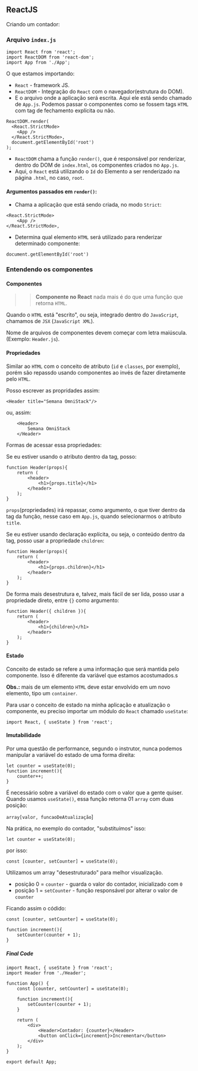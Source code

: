 ## ReactJS

Criando um contador:

### Arquivo `index.js`

```
import React from 'react';
import ReactDOM from 'react-dom';
import App from './App';
```

O que estamos importando:

- `React` - framework JS.
- `ReactDOM` - Integração do `React` com o navegador(estrutura do DOM).
- E o arquivo onde a aplicação será escrita. Aqui ele está sendo chamado de `App.js`. Podemos passar o componentes como se fossem tags `HTML` com tag de fechamento explícita ou não.

```
ReactDOM.render(
  <React.StrictMode>
    <App />
  </React.StrictMode>,
  document.getElementById('root')
);
```

- `ReactDOM` chama a função `render()`, que é responsável por renderizar, dentro do DOM de `index.html`, os componentes criados no `App.js`. 
- Aqui, o `React` está utilizando o `Id` do Elemento a ser renderizado na página `.html`, no caso, `root`.

#### Argumentos passados em `render()`:

- Chama a aplicação que está sendo criada, no modo `Strict`:
  
```
<React.StrictMode>
    <App />
</React.StrictMode>,
```
- Determina qual elemento `HTML` será utilizado para renderizar determinado componente:

```
document.getElementById('root')
```

### Entendendo os componentes

#### Componentes

>> **Componente no React** nada mais é do que uma função que retorna `HTML`.

Quando o `HTML` está "escrito", ou seja, integrado dentro do `JavaScript`, chamamos de `JSX` (`JavaScript XML`).

Nome de arquivos de componentes devem começar com letra maiúscula.(Exemplo: `Header.js`).

#### Propriedades

Similar ao `HTML` com o conceito de atributo (`id` e `classes`, por exemplo), porém são repassdo usando componentes ao invés de fazer diretamente pelo `HTML`.

Posso escrever as propridades assim:

`<Header title="Semana OmniStack"/>`

ou, assim:

```
    <Header>
        Semana OmniStack
    </Header>
```

Formas de acessar essa propriedades:

Se eu estiver usando o atributo dentro da tag, posso:

```
function Header(props){
    return (
        <header>
            <h1>{props.title}</h1>
        </header>
    );
}
```

`props`(propriedades) irá repassar, como argumento, o que tiver dentro da tag da função, nesse caso em `App.js`, quando selecionarmos o atributo `title`.

Se eu estiver usando declaração explícita, ou seja, o conteúdo dentro da tag, posso usar a propriedade `children`:

```
function Header(props){
    return (
        <header>
            <h1>{props.children}</h1>
        </header>
    );
}
```

De forma mais desestrutura e, talvez, mais fácil de ser lida, posso usar a propriedade direto, entre `{}` como argumento:

```
function Header({ children }){
    return (
        <header>
            <h1>{children}</h1>
        </header>
    );
}
```

#### Estado

Conceito de estado se refere a uma informação que será mantida pelo componente. Isso é diferente da variável que estamos acostumados.s

**Obs.:** mais de um elemento `HTML` deve estar envolvido em um novo elemento, tipo um `container`.

Para usar o conceito de estado na minha aplicação e atualização o componente, eu preciso importar um módulo do `React` chamado `useState`:

`import React, { useState } from 'react';`


#### Imutabilidade

Por uma questão de performance, segundo o instrutor, nunca podemos manipular a variável do estado de uma forma direita:

```
let counter = useState(0);
function increment(){
    counter++; 
}
```

É necessário sobre a variável do estado com o valor que a gente quiser. Quando usamos `useState()`, essa função retorna 01 `array` com duas posição:

`array[valor, funcaoDeAtualização`]

Na prática, no exemplo do contador, "substituímos" isso:

`let counter = useState(0);`

por isso: 

`const [counter, setCounter] = useState(0);`

Utilizamos um array "desestruturado" para melhor visualização.

- posição 0 = `counter` - guarda o valor do contador, inicializado com `0`
- posição 1 = `setCounter` - função responsável por alterar o valor de `counter`

Ficando assim o códido:

```
const [counter, setCounter] = useState(0);

function increment(){
    setCounter(counter + 1);
}
```

##### Final Code

```
import React, { useState } from 'react';
import Header from './Header';

function App() {
    const [counter, setCounter] = useState(0);

    function increment(){
        setCounter(counter + 1);
    }
    
    return (
        <div>
            <Header>Contador: {counter}</Header>
            <button onClick={increment}>Incrementar</button>
        </div>
    );
}

export default App;
```